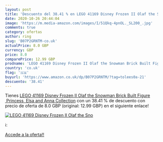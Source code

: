 ```yaml
---
layout: post
title: 'Descuento del 38.41 % en LEGO 41169 Disney Frozen II Olaf the Sno'
date: 2020-10-26 20:44:04
image: 'https://m.media-amazon.com/images/I/51Qkq-4pnOL._SL200_.jpg'
comments: true
category: ofertas
author: ring
slug: 'B07P2GRNTM-co.uk'
actualPrice: 8.0 GBP
currency: GBP
price: 8.0
comparePrice: 12.99 GBP
prodname: 'LEGO 41169 Disney Frozen II Olaf the Snowman Brick Built Figure  Princess  Elsa and Anna Collection'
country: 'co.uk'
flag: '🇬🇧'
buyurl: 'https://www.amazon.co.uk/dp/B07P2GRNTM/?tag=tolees0a-21'
descuento: '38.41'
---
```


Tienes [LEGO 41169 Disney Frozen II Olaf the Snowman Brick Built Figure  Princess  Elsa and Anna Collection](https://www.amazon.co.uk/dp/B07P2GRNTM/?tag=tolees0a-21) con un 38.41 % de descuento con precio de oferta de 8.0 GBP (original: 12.99 GBP) en el siguiente enlace!

[![LEGO 41169 Disney Frozen II Olaf the Sno](https://m.media-amazon.com/images/I/51Qkq-4pnOL._SL200_.jpg)](https://www.amazon.co.uk/dp/B07P2GRNTM/?tag=tolees0a-21)

ℹ️:


[Accede a la oferta!!](https://www.amazon.co.uk/dp/B07P2GRNTM/?tag=tolees0a-21)
